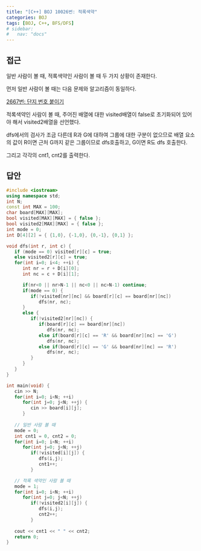 ```yaml
---
title: "[C++] BOJ 10026번: 적록색약"
categories: BOJ
tags: [BOJ, C++, BFS/DFS]
# sidebar:
#   nav: "docs"
---
```


## 접근

일반 사람이 볼 때, 적록색약인 사람이 볼 때 두 가지 상황이 존재한다.

먼저 일반 사람이 볼 때는 다음 문제와 알고리즘이 동일하다.

[2667번: 단지 번호 붙이기](https://www.notion.so/2667-cb88550e797c428bb7dbab35d8bbcdf7?pvs=21)

적록색약인 사람이 볼 때, 주어진 배열에 대한 visited배열이 false로 초기화되어 있어야 해서 visited2배열을 선언했다.

dfs에서의 검사가 조금 다른데 R과 G에 대하여 그룹에 대한 구분이 없으므로 배열 요소의 값이 R이면 근처 G까지 같은 그룹이므로 dfs호출하고, G이면 R도 dfs 호출한다.

그리고 각각의 cnt1, cnt2를 출력한다. 

## 답안

```cpp
#include <iostream>
using namespace std;
int N;
const int MAX = 100;
char board[MAX][MAX];
bool visited[MAX][MAX] = { false };
bool visited2[MAX][MAX] = { false };
int mode = 0;
int D[4][2] = { {1,0}, {-1,0}, {0,-1}, {0,1} };

void dfs(int r, int c) {
   if (mode == 0) visited[r][c] = true;
   else visited2[r][c] = true;
   for(int i=0; i<4; ++i) {
      int nr = r + D[i][0];
      int nc = c + D[i][1];

      if(nr<0 || nr>N-1 || nc<0 || nc>N-1) continue;
      if(mode == 0) {
         if(!visited[nr][nc] && board[r][c] == board[nr][nc]) 
            dfs(nr, nc);
      }
      else {
         if(!visited2[nr][nc]) {
            if(board[r][c] == board[nr][nc])
               dfs(nr, nc);
            else if(board[r][c] == 'R' && board[nr][nc] == 'G')
               dfs(nr, nc);
            else if(board[r][c] == 'G' && board[nr][nc] == 'R')
               dfs(nr, nc);
         }
      }      
   }
}

int main(void) {
   cin >> N;
   for(int i=0; i<N; ++i)
      for(int j=0; j<N; ++j) {
         cin >> board[i][j];
      }
   
   // 일반 사람 볼 때
   mode = 0;
   int cnt1 = 0, cnt2 = 0;
   for(int i=0; i<N; ++i)
      for(int j=0; j<N; ++j)
         if(!visited[i][j]) {
            dfs(i,j);
            cnt1++;
         }

   // 적록 색약인 사람 볼 때
   mode = 1;
   for(int i=0; i<N; ++i)
      for(int j=0; j<N; ++j)
         if(!visited2[i][j]) {
            dfs(i,j);
            cnt2++;
         }
   
   cout << cnt1 << " " << cnt2;
   return 0;
}
```